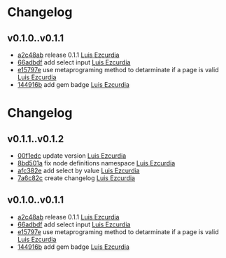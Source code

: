 # Changelog

## v0.1.0..v0.1.1 

* [a2c48ab](https://github.com/3zcurdia/capybara-pagemap/commit/a2c48abb8833e8f5506103302087804e267ccf3f) release 0.1.1 [Luis Ezcurdia](mailto:ing.ezcurdia@gmail.com)
* [66adbdf](https://github.com/3zcurdia/capybara-pagemap/commit/66adbdf94d6ad96d255973b8baab3c717fd14401) add select input [Luis Ezcurdia](mailto:ing.ezcurdia@gmail.com)
* [e15797e](https://github.com/3zcurdia/capybara-pagemap/commit/e15797e3d90d5ad5e7f67a570ae0c6495d55959d) use metaprograming method to detarminate if a page is valid [Luis Ezcurdia](mailto:ing.ezcurdia@gmail.com)
* [144916b](https://github.com/3zcurdia/capybara-pagemap/commit/144916be91178c3c9a51e65f50772fb83a1ae2c6) add gem badge [Luis Ezcurdia](mailto:ing.ezcurdia@gmail.com)

# Changelog

## v0.1.1..v0.1.2 

* [00f1edc](https://github.com/3zcurdia/capybara-pagemap/commit/00f1edcfa8c6b1eece323a52f3d12450705f48d6) update version [Luis Ezcurdia](mailto:ing.ezcurdia@gmail.com)
* [8bd501a](https://github.com/3zcurdia/capybara-pagemap/commit/8bd501a0694638aef1f73da46886fdfd1cf91cc3) fix node definitions namespace [Luis Ezcurdia](mailto:ing.ezcurdia@gmail.com)
* [afc382e](https://github.com/3zcurdia/capybara-pagemap/commit/afc382ea035d33e7e9203207a558ddf4b5e0b5af) add select by value [Luis Ezcurdia](mailto:ing.ezcurdia@gmail.com)
* [7a6c82c](https://github.com/3zcurdia/capybara-pagemap/commit/7a6c82c30c4f4818e368d4b7493c4753e8b47f1c) create changelog [Luis Ezcurdia](mailto:ing.ezcurdia@gmail.com)

## v0.1.0..v0.1.1 

* [a2c48ab](https://github.com/3zcurdia/capybara-pagemap/commit/a2c48abb8833e8f5506103302087804e267ccf3f) release 0.1.1 [Luis Ezcurdia](mailto:ing.ezcurdia@gmail.com)
* [66adbdf](https://github.com/3zcurdia/capybara-pagemap/commit/66adbdf94d6ad96d255973b8baab3c717fd14401) add select input [Luis Ezcurdia](mailto:ing.ezcurdia@gmail.com)
* [e15797e](https://github.com/3zcurdia/capybara-pagemap/commit/e15797e3d90d5ad5e7f67a570ae0c6495d55959d) use metaprograming method to detarminate if a page is valid [Luis Ezcurdia](mailto:ing.ezcurdia@gmail.com)
* [144916b](https://github.com/3zcurdia/capybara-pagemap/commit/144916be91178c3c9a51e65f50772fb83a1ae2c6) add gem badge [Luis Ezcurdia](mailto:ing.ezcurdia@gmail.com)

